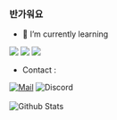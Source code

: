 ### 반가워요

- 🌱 I’m currently learning 

<a href="" target="_blank"><img src="https://img.shields.io/badge/Go-00ADD8?style=for-the-badge&logo=go&logoColor=white"/></a>
<a href="" target="_blank"><img src="https://img.shields.io/badge/Dart-02569B?style=for-the-badge&logo=dart&logoColor=white"/></a>
<a href="" target="_blank"><img src="https://img.shields.io/badge/Python-4B8BBE?style=for-the-badge&logo=python&logoColor=white"/></a>

- Contact :
<div align=left>
  
[![Mail](https://img.shields.io/badge/Mail-Mail?logo=mail.ru&style=for-the-badge&color=168DE2&logoColor=white&link=mailto:siro157@duck.com)](mailto:siro157@duck.com)
![Discord](https://img.shields.io/badge/7660%237660-Discord?logo=discord&style=for-the-badge&color=7289DA&logoColor=white) <br><br>
![Github Stats](https://github-readme-stats.vercel.app/api?username=emptycan1010&theme=dark&show_icons=true&hide=prs,issues&count_private=true&hide_rank=true)
</div>


<!--
**emptycan1010/emptycan1010** is a ✨ _special_ ✨ repository because its `README.md` (this file) appears on your GitHub profile.

Here are some ideas to get you started:

- 🔭 I’m currently working on ...
- 🌱 I’m currently learning ...
- 👯 I’m looking to collaborate on ...
- 🤔 I’m looking for help with ...
- 💬 Ask me about ...
- 📫 How to reach me: ...
- 😄 Pronouns: ...
- ⚡ Fun fact: ...
-->
